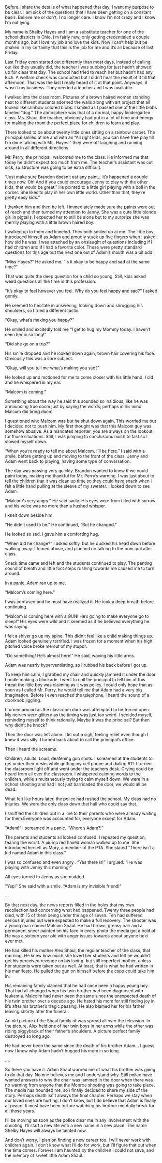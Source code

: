 
Before I share the details of what happened that day, I want my purpose to be clear. I am sick of the questions that I have been getting on a constant basis. Believe me or don’t, I no longer care. I know I’m not crazy and I know I’m not lying.

My name is Shelby Hayes and I am a substitute teacher for one of the school districts in Ohio. I’m fairly new, only getting credentialed a couple months ago, but I love my job and love the kids. Now I can’t help but be shaken in my certainty that this is the job for me and it’s all because of last Friday.

Last Friday even started out differently than most days. Instead of calling out like they usually did, the teacher I was subbing for just hadn’t showed up for class that day. The school had tried to reach her but hadn’t had any luck. A welfare check was conducted but I didn’t hear the result of it till that afternoon. That was the last I really heard of it at that point. Anyways, it wasn’t my business. They needed a teacher and I was available.

I walked into the class room. Pictures of a brown haired woman standing next to different students adorned the walls along with art project that all looked like rainbow colored blobs. I smiled as I passed one of the little blobs labeled “dog.” The atmosphere was that of a normal, happy kindergarten class. Ms. Shaul, the teacher, obviously had put in a lot of time and energy for making the room the perfect place for children to learn and play.

There looked to be about twenty little ones sitting on a rainbow carpet. The principal smiled at me and with an “All right kids, you can have free play till I’m done talking with Ms. Hayes!” they were off laughing and running around in all different directions.

Mr. Perry, the principal, welcomed me to the class. He informed me that today he didn’t expect too much from me. The teacher’s assistant was out sick, so structure was going to be extra difficult.

“Just make sure Brandon doesn’t eat any paint… it’s happened a couple times now. Oh! And if you could encourage Jenny to play with the other kids, that would be great.” He pointed to a little girl playing with a doll in the corner. She likes to play in her own little world. Other than that, they’re pretty easy kids.”

I thanked him and then he left. I immediately made sure the paints were out of reach and then turned my attention to Jenny. She was a cute little blonde girl in pigtails. I expected her to still be alone but to my surprise she was merrily playing with a little brown haired boy.

I walked up to them and kneeled. They both smiled up at me. The little boy introduced himself as Adam and proudly stuck up five fingers when I asked how old he was.
I was attached by an onslaught of questions including if I had children and if I had a favorite color. These were pretty standard questions for this age but the next one out of Adam’s mouth was a bit odd.

“Miss Hayes?” He asked me. “Is it okay to be happy and sad at the same time?”

That was quite the deep question for a child so young. Still, kids asked weird questions all the time in this profession.

“It’s okay to feel however you feel. Why do you feel happy and sad?” I asked gently.

He seemed to hesitate in answering, looking down and shrugging his shoulders, so I tried a different tactic.

“Okay, what’s making you happy?”

He smiled and excitedly told me “I get to hug my Mommy today. I haven’t seen her in so long!”

“Did she go on a trip?”

His smile dropped and he looked down again, brown hair covering his face. Obviously this was a sore subject.

“Okay, will you tell me what’s making you sad?”

He looked up and motioned for me to come closer with his little hand. I did and he whispered in my ear.

“Malcom is coming.”

Something about the way he said this sounded so insidious, like he was announcing true doom just by saying the words; perhaps in his mind Malcom did bring doom.

I questioned who Malcom was but he shut down again. This worried me but I decided not to push him. My first thought was that this Malcom guy was somehow abusive. As a mandated reporter, you are always on the lookout for those situations. Still, I was jumping to conclusions much to fast so I slowed myself down.

“When you’re ready to tell me about Malcom, I’ll be here.” I said with a smile, before getting up and moving to the front of the class. Jenny and Adam went back to playing, having some type of conversation.

The day was passing very quickly. Brandon wanted to know if we could paint today, making me thankful for Mr. Perry’s warning. I was just about to tell the children that it was clean up time so they could have snack when I felt a little hand pulling at the sleeve of my sweater. I looked down to see Adam.

“Malcom’s very angry.” He said sadly. His eyes were from filled with sorrow and his voice was no more than a hushed whisper.

I knelt down beside him.

“He didn’t used to be.” He continued, “But he changed.”

He looked so sad. I gave him a comforting hug.

“When did he change?” I asked softly, but he ducked his head down before walking away. I feared abuse, and planned on talking to the principal after class.

Snack time came and left and the students continued to play. The panting sound of breath and little foot steps rushing towards me caused me to turn around.

In a panic, Adam ran up to me.

“Malcom’s coming here.”

I was confused and he must have realized it. He took a deep breath before continuing.

“Malcom is coming here with a GUN! He’s going to make everyone go to sleep!” His eyes were wild and it seemed as if he believed everything he was saying.

I felt a shiver go up my spine. This didn’t feel like a child making things up. Adam looked genuinely terrified. I was frozen for a moment when his high pitched voice broke me out of my stupor.

“Do something! He’s almost here!” He said, waving his little arms.

Adam was nearly hyperventilating, so I rubbed his back before I got up.

To keep him calm, I grabbed my chair and quickly jammed it under the door handle making a blockade. I went to call the principal to tell him of this threat the little boy was claiming as it was policy. I could only hope that as soon as I called Mr. Perry, he would tell me that Adam had a very big imagination. Before I even reached the telephone, I heard the sound of a doorknob jiggling.

I turned around as the classroom door was attempted to be forced open. My nerves were glittery as the timing was just too weird. I scolded myself, reminding myself to think rationally. Maybe it was the principal? But then why didn’t he knock?

Then the door was left alone. I let out a sigh, feeling relief even though I knew it was silly. I turned back about to call the principal’s office.

Then I heard the screams.

Children, adults. Loud, deafening gun shots. I screamed at the students to get under their desks while getting my cell phone and dialing 911. I turned the classroom light off and went under the teachers desk. Crying could be heard from all over the classroom. I whispered calming words to the children, while simultaneously trying to calm myself down. We were in a school shooting and had I not just barricaded the door, we would all be dead.

What felt like hours later, the police had rushed the school. My class had no injuries. We were the only class down that hall who could say that.

I shuffled the children out in a line to their parents who were already waiting for them.Everyone was accounted for, everyone except for Adam.

“Adam!” I screamed in a panic. “Where’s Adam?!”

The parents and students all looked confused. I repeated my question, fearing the worst. A plump red haired woman walked up to me. She introduced herself as Mary, a member of the PTA. She stated “There isn’t a kid named Adam in this class.”

I was so confused and even angry . “Yes there is!” I argued. “He was playing with Jenny this morning!”

All eyes turned to Jenny as she nodded.

“Yep!” She said with a smile. “Adam is my invisible friend!”

…

By that next day, the news reports filled in the holes that my own recollection had concerning what had happened. Twenty three people had died, with 15 of them being under the age of seven. Ten had suffered serious injuries but were expected to make a full recovery. The shooter was a young man named Malcom Shaul. He had brown, greasy hair and a permanent sneer painted on his face in every photo the media got a hold of. He was a sixteen year old with anger issues towards about anyone he’d ever met.

He had killed his mother Alex Shaul, the regular teacher of the class, that morning. He knew how much she loved her students and felt he wouldn’t get his perceived revenge on his loving, but still imperfect mother, unless her students were taken out as well. At least, that is what he had written in his manifesto. He pulled the gun on himself before the cops could take him in.

His remaining family claimed that he had once been a happy young boy. That had all changed when his twin brother had been diagnosed with leukemia. Malcolm had never been the same since the unexpected death of his twin brother over a decade ago. He hated his mom for still finding joy in life after his brother’s tragic passing. He also blamed her for his father leaving shortly after the funeral.

An old picture of the Shaul family of was spread all over the television. In the picture, Alex held one of her twin boys in her arms while the other was riding piggyback of their father’s shoulders. A picture perfect family destroyed so long ago.

He had never been the same since the death of his brother Adam… I guess now I knew why Adam hadn’t hugged his mom in so long.

….

So there you have it. Adam Shaul warned me of what his brother was going to do that day. No one believes me and I understand why. Still police have wanted answers to why the chair was jammed in the door when there was no warning from anyone that the Monroe shooting was going to take place. The media has hounded me, so I finally decided to share my side of the story. Perhaps death isn’t always the final chapter. Perhaps we stay when our loved ones are hurting. I don’t know, but I do believe that Adam is finally at peace. It must have been torture watching his brother mentally break for all those years.

I’ll be moving as soon as the police clear me in any involvement with the shooting. I’ll start a new life with a new name in a new place. The name Shelby Hayes will always be tainted now.

And don’t worry, I plan on finding a new career too. I will never work with children again. I don’t know what I’ll do for work, but I’ll figure that out when the time comes. Forever I am haunted by the children I could not save, and the memory of sweet little Adam Shaul.